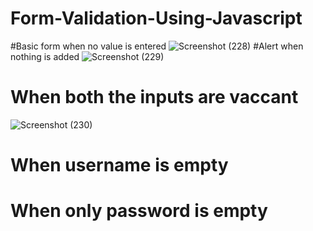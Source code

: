 # Form-Validation-Using-Javascript
#Basic form when no value is entered
![Screenshot (228)](https://user-images.githubusercontent.com/58084456/145456260-873f27ce-6457-4264-a317-f65117487ba9.png)
#Alert when nothing is added
![Screenshot (229)](https://user-images.githubusercontent.com/58084456/145456435-40bf0b98-94be-419c-a65d-d330bb60e1fe.png)
# When both the inputs are vaccant
![Screenshot (230)](https://user-images.githubusercontent.com/58084456/145456618-ba3c93b0-2987-4737-92cd-e4256d481bfb.png)
# When username is empty

# When only password is empty
